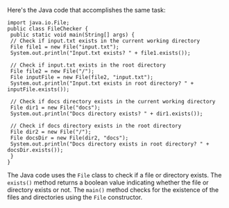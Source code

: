 Here's the Java code that accomplishes the same task:
```
import java.io.File;
public class FileChecker {
 public static void main(String[] args) {
 // Check if input.txt exists in the current working directory
 File file1 = new File("input.txt");
 System.out.println("Input.txt exists? " + file1.exists());
 
 // Check if input.txt exists in the root directory
 File file2 = new File("/");
 File inputFile = new File(file2, "input.txt");
 System.out.println("Input.txt exists in root directory? " + inputFile.exists());
 
 // Check if docs directory exists in the current working directory
 File dir1 = new File("docs");
 System.out.println("Docs directory exists? " + dir1.exists());
 
 // Check if docs directory exists in the root directory
 File dir2 = new File("/");
 File docsDir = new File(dir2, "docs");
 System.out.println("Docs directory exists in root directory? " + docsDir.exists());
 }
}
```
The Java code uses the `File` class to check if a file or directory exists. The `exists()` method returns a boolean value indicating whether the file or directory exists or not. The `main()` method checks for the existence of the files and directories using the `File` constructor.

